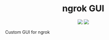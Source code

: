 <h1 align="center">
    ngrok GUI
</h1>

<p align="center">
  <a href="https://twitter.com/thenelonn"><img src="https://img.shields.io/badge/Twitter-@TheNelonn-1da1f2.svg?logo=twitter"></a>
  <a href="https://discord.com"><img src="https://img.shields.io/badge/Discord-Nelonn%239499-7289da.svg?logo=discord"></a>
  
</p>

Custom GUI for ngrok

